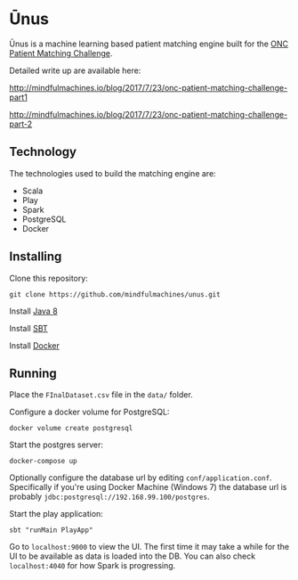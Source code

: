 # Ūnus

Ūnus is a machine learning based patient matching engine built for the [ONC Patient Matching Challenge][1]. 

Detailed write up are available here:

http://mindfulmachines.io/blog/2017/7/23/onc-patient-matching-challenge-part1

http://mindfulmachines.io/blog/2017/7/23/onc-patient-matching-challenge-part-2


## Technology
The technologies used to build the matching engine are:
* Scala
* Play
* Spark
* PostgreSQL
* Docker

## Installing
Clone this repository:

`git clone https://github.com/mindfulmachines/unus.git`

Install [Java 8][2]

Install [SBT][3]

Install [Docker][4]

## Running
Place the `FInalDataset.csv` file in the `data/` folder.

Configure a docker volume for PostgreSQL:

`docker volume create postgresql`

Start the postgres server:

`docker-compose up`

Optionally configure the database url by editing `conf/application.conf`. Specifically if you're using Docker Machine 
(Windows 7) the database url is probably `jdbc:postgresql://192.168.99.100/postgres`.

Start the play application:

`sbt "runMain PlayApp"`

Go to `localhost:9000` to view the UI. The first time it may take a while for the UI to be available as data is loaded into the DB. You can also check `localhost:4040` for how Spark is progressing.

[1]: https://www.patientmatchingchallenge.com
[2]: http://www.oracle.com/technetwork/java/javase/downloads/index.html
[3]: http://www.scala-sbt.org/download.html
[4]: https://docs.docker.com/engine/installation/#supported-platforms
